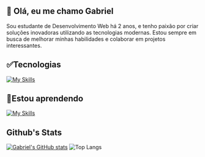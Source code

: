 ## 👋 Olá, eu me chamo Gabriel
Sou estudante de Desenvolvimento Web há 2 anos, e tenho paixão por criar soluções inovadoras utilizando as tecnologias modernas. Estou sempre em busca de melhorar minhas habilidades e colaborar em projetos interessantes.

<!---
Gabriel-Sousa-Dev/Gabriel-Sousa-Dev is a ✨ special ✨ repository because its `README.md` (this file) appears on your GitHub profile.
You can click the Preview link to take a look at your changes.
--->

## ✅️Tecnologias 
[![My Skills](https://go-skill-icons.vercel.app/api/icons?i=js,html,css,react,bootstrap,github,npm,mysql,php&perline=6)](https://skillicons.dev)
## 📖Estou aprendendo 
[![My Skills](https://go-skill-icons.vercel.app/api/icons?i=electron,git,reactnative&perline=6)](https://skillicons.dev)
          
## Github's Stats
<p align="center">

[![Gabriel's GitHub stats](https://github-readme-stats.vercel.app/api?username=Gabriel-Sousa-Dev&theme=tokyonight)](https://github.com/anuraghazra/github-readme-stats)
![Top Langs](https://github-readme-stats.vercel.app/api/top-langs/?username=Gabriel-Sousa-Dev&layout=compact&theme=tokyonight)

</p>



